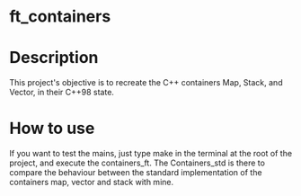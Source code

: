 # ft_containers

# Description
This project's objective is to recreate the C++ containers Map, Stack, and Vector, in their C++98 state.

# How to use
If you want to test the mains, just type make in the terminal at the root of the project, and execute the containers_ft. The Containers_std is there to compare the behaviour between the standard implementation of the containers map, vector and stack with mine.
